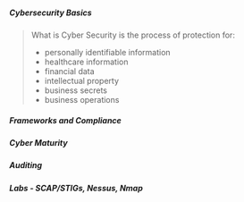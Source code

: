 ##### Cybersecurity Basics
> What is Cyber Security is the process of protection for: 
> - personally identifiable information
> - healthcare information
> - financial data
> - intellectual property
> - business secrets
> - business operations


##### Frameworks and Compliance



##### Cyber Maturity



##### Auditing



##### Labs - SCAP/STIGs, Nessus, Nmap
